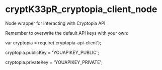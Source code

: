 # cryptK33pR_cryptopia_client_node
Node wrapper for interacting with Cryptopia API

Remember to overwrite the default API keys with your own:

var cryptopia = require('cryptopia-api-client');

cryptopia.publicKey = 'YOUAPIKEY_PUBLIC';

cryptopia.privateKey = 'YOUAPIKEY_PRIVATE';
